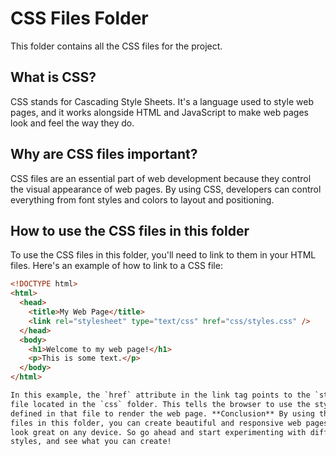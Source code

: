 # CSS Files Folder

This folder contains all the CSS files for the project.

## What is CSS?

CSS stands for Cascading Style Sheets. It's a language used to style web pages,
and it works alongside HTML and JavaScript to make web pages look and feel the
way they do.

## Why are CSS files important?

CSS files are an essential part of web development because they control the
visual appearance of web pages. By using CSS, developers can control everything
from font styles and colors to layout and positioning.

## How to use the CSS files in this folder

To use the CSS files in this folder, you'll need to link to them in your HTML
files. Here's an example of how to link to a CSS file:

```html
<!DOCTYPE html>
<html>
  <head>
    <title>My Web Page</title>
    <link rel="stylesheet" type="text/css" href="css/styles.css" />
  </head>
  <body>
    <h1>Welcome to my web page!</h1>
    <p>This is some text.</p>
  </body>
</html>

In this example, the `href` attribute in the link tag points to the `styles.css`
file located in the `css` folder. This tells the browser to use the styles
defined in that file to render the web page. **Conclusion** By using the CSS
files in this folder, you can create beautiful and responsive web pages that
look great on any device. So go ahead and start experimenting with different
styles, and see what you can create!
```
